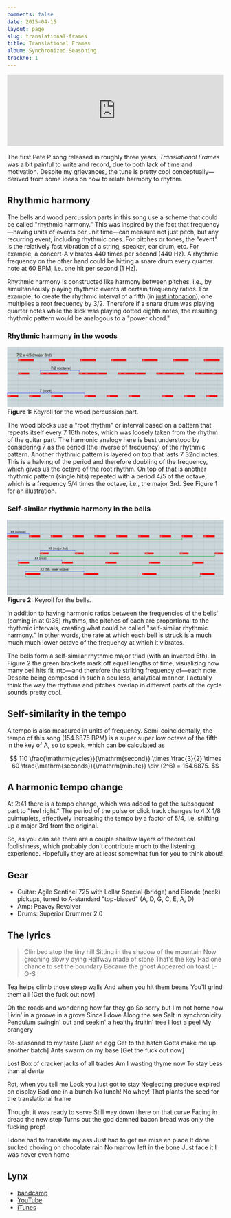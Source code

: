 ```yaml
---
comments: false
date: 2015-04-15
layout: page
slug: translational-frames
title: Translational Frames
album: Synchronized Seasoning
trackno: 1
---
```


<iframe width="100%" height="166" scrolling="no" frameborder="no" src="https://w.soundcloud.com/player/?url=https%3A//api.soundcloud.com/tracks/200963019&amp;color=ff5500&amp;auto_play=false&amp;hide_related=false&amp;show_comments=true&amp;show_user=true&amp;show_reposts=false"></iframe>

The first Pete P song released in roughly three years, _Translational Frames_
was a bit painful to write and record, due to both lack of time and motivation.
Despite my grievances, the tune is pretty cool conceptually—derived from some
ideas on how to relate harmony to rhythm.


## Rhythmic harmony

The bells and wood percussion parts in this song use a scheme that could be
called "rhythmic harmony." This was inspired by the fact that frequency—having
units of events per unit time—can measure not just pitch, but any recurring
event, including rhythmic ones. For pitches or tones, the "event" is the
relatively fast vibration of a string, speaker, ear drum, etc. For example, a
concert-A vibrates 440 times per second (440 Hz). A rhythmic frequency on the
other hand could be hitting a snare drum every quarter note at 60 BPM, i.e. one
hit per second (1 Hz).

Rhythmic harmony is constructed like harmony between pitches, i.e., by
simultaneously playing rhythmic events at certain frequency ratios. For example,
to create the rhythmic interval of a fifth (in [just
intonation](http://en.wikipedia.org/wiki/Just_intonation)), one multiplies a
root frequency by 3/2. Therefore if a snare drum was playing quarter notes while
the kick was playing dotted eighth notes, the resulting rhythmic pattern would
be analogous to a "power chord."


### Rhythmic harmony in the woods

[![Figure 1. Keyroll for the wood percussion part.](/images/tf-wood-labeled.png)](/images/tf-wood-labeled.png)
**Figure 1:** Keyroll for the wood percussion part.

The wood blocks use a "root rhythm" or interval based on a pattern that repeats
itself every 7 16th notes, which was loosely taken from the rhythm of the guitar
part. The harmonic analogy here is best understood by considering 7 as the
period (the inverse of frequency) of the rhythmic pattern. Another rhythmic
pattern is layered on top that lasts 7 32nd notes. This is a halving of the
period and therefore doubling of the frequency, which gives us the octave of the
root rhythm. On top of that is another rhythmic pattern (single hits) repeated
with a period 4/5 of the octave, which is a frequency 5/4 times the octave,
i.e., the major 3rd. See Figure 1 for an illustration.


### Self-similar rhythmic harmony in the bells

[![Figure 2: Keyroll for the bells.](/images/tf-bells-labeled.png)](/images/tf-bells-labeled.png)
**Figure 2:** Keyroll for the bells.

In addition to having harmonic ratios between the frequencies of the bells'
(coming in at 0:36) rhythms, the pitches of each are proportional to the
rhythmic intervals, creating what could be called "self-similar rhythmic
harmony." In other words, the rate at which each bell is struck is a much much
much lower octave of the frequency at which it vibrates.

The bells form a self-similar rhythmic major triad (with an inverted 5th). In
Figure 2 the green brackets mark off equal lengths of time, visualizing how many
bell hits fit into—and therefore the striking frequency of—each note. Despite
being composed in such a soulless, analytical manner, I actually think the way
the rhythms and pitches overlap in different parts of the cycle sounds pretty
cool.


## Self-similarity in the tempo

A tempo is also measured in units of frequency. Semi-coincidentally, the tempo
of this song (154.6875 BPM) is a super super low octave of the fifth in the key
of A, so to speak, which can be calculated as

$$
110 \frac{\mathrm{cycles}}{\mathrm{second}} \times \frac{3}{2} \times 60 \frac{\mathrm{seconds}}{\mathrm{minute}} \div (2^6) = 154.6875.
$$


## A harmonic tempo change

At 2:41 there is a tempo change, which was added to get the subsequent part to
"feel right." The period of the pulse or click track changes to 4 X 1/8
quintuplets, effectively increasing the tempo by a factor of 5/4, i.e. shifting
up a major 3rd from the original.

So, as you can see there are a couple shallow layers of theoretical foolishness,
which probably don't contribute much to the listening experience. Hopefully they
are at least somewhat fun for you to think about!


## Gear

* Guitar: Agile Sentinel 725 with Lollar Special (bridge) and Blonde (neck) pickups, tuned to A-standard "top-biased" (A, D, G, C, E, A, D)
* Amp: Peavey Revalver
* Drums: Superior Drummer 2.0


## The lyrics

>Climbed atop the tiny hill
Sitting in the shadow of the mountain
Now groaning slowly dying
Halfway made of stone
That's the key
Had one chance to set the boundary
Became the ghost
Appeared on toast
L-O-S
>
Tea helps climb those steep walls
And when you hit them beans
You'll grind them all
[Get the fuck out now]
>
Oh the roads and wondering how far they go
So sorry but I'm not home now
Livin' in a groove in a grove
Since I dove
Along the sea
Salt in synchronicity
Pendulum swingin' out and seekin' a healthy fruitin' tree
I lost a peel
My orangery
>
Re-seasoned to my taste
[Just an egg
Get to the hatch
Gotta make me up another batch]
Ants swarm on my base
[Get the fuck out now]
>
Lost
Box of cracker jacks of all trades
Am I wasting thyme now
To stay
Less than al dente
>
Rot, when you tell me
Look you just got to stay
Neglecting produce expired on display
Bad one in a bunch
No lunch!
No whey!
That plants the seed for the translational frame
>
Thought it was ready to serve
Still way down there on that curve
Facing in dread the new step
Turns out the god damned bacon bread was only the fucking prep!
>
I done had to translate my ass
Just had to get me mise en place
It done sucked choking on chocolate rain
No marrow left in the bone
Just face it
I was never even home


## Lynx

* [bandcamp](https://petepeterson.bandcamp.com/track/translational-frames)
* [YouTube](http://youtu.be/fQX78JrACM0)
* [iTunes](http://itunes.apple.com/album/id985437838)
